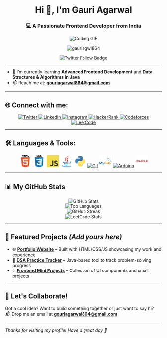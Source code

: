 <h1 align="center">Hi 👋, I'm Gauri Agarwal</h1>
<h3 align="center">💻 A Passionate Frontend Developer from India</h3>

<p align="center">
  <img src="https://media.tenor.com/images/7db4eaa3e47272c8e58ee018fc390b7d/tenor.gif" alt="Coding GIF" width="400"/>
</p>

<p align="center">
  <img src="https://komarev.com/ghpvc/?username=gauriagwl864&label=Profile%20views&color=0e75b6&style=flat" alt="gauriagwl864" />
</p>

<p align="center">
  <a href="https://twitter.com/ag_gaurii" target="_blank">
    <img src="https://img.shields.io/twitter/follow/ag_gaurii?logo=twitter&style=for-the-badge" alt="Twitter Follow Badge"/>
  </a>
</p>

---

- 🌱 I’m currently learning **Advanced Frontend Development** and **Data Structures & Algorithms in Java**
- 📫 Reach me at: **gouriagarwal864@gmail.com**

---

## 🌐 Connect with me:

<p align="center">
  <a href="https://twitter.com/ag_gaurii" target="_blank">
    <img src="https://raw.githubusercontent.com/rahuldkjain/github-profile-readme-generator/master/src/images/icons/Social/twitter.svg" alt="Twitter" width="30" height="30"/>
  </a>
  <a href="https://linkedin.com/in/gauriagarwal" target="_blank">
    <img src="https://raw.githubusercontent.com/rahuldkjain/github-profile-readme-generator/master/src/images/icons/Social/linked-in-alt.svg" alt="LinkedIn" width="30" height="30"/>
  </a>
  <a href="https://instagram.com/gauri_0146" target="_blank">
    <img src="https://raw.githubusercontent.com/rahuldkjain/github-profile-readme-generator/master/src/images/icons/Social/instagram.svg" alt="Instagram" width="30" height="30"/>
  </a>
  <a href="https://www.hackerrank.com/gauriagwl864" target="_blank">
    <img src="https://raw.githubusercontent.com/rahuldkjain/github-profile-readme-generator/master/src/images/icons/Social/hackerrank.svg" alt="HackerRank" width="30" height="30"/>
  </a>
  <a href="https://codeforces.com/profile/gouriagarwal864" target="_blank">
    <img src="https://raw.githubusercontent.com/rahuldkjain/github-profile-readme-generator/master/src/images/icons/Social/codeforces.svg" alt="Codeforces" width="30" height="30"/>
  </a>
  <a href="https://leetcode.com/gauri_864" target="_blank">
    <img src="https://raw.githubusercontent.com/rahuldkjain/github-profile-readme-generator/master/src/images/icons/Social/leet-code.svg" alt="LeetCode" width="30" height="30"/>
  </a>
</p>

---

## 🛠️ Languages & Tools:

<p align="center">
  <a href="https://developer.mozilla.org/en-US/docs/Web/HTML" target="_blank"><img src="https://raw.githubusercontent.com/devicons/devicon/master/icons/html5/html5-original-wordmark.svg" alt="HTML5" width="40" height="40"/></a>
  <a href="https://developer.mozilla.org/en-US/docs/Web/CSS" target="_blank"><img src="https://raw.githubusercontent.com/devicons/devicon/master/icons/css3/css3-original-wordmark.svg" alt="CSS3" width="40" height="40"/></a>
  <a href="https://developer.mozilla.org/en-US/docs/Web/JavaScript" target="_blank"><img src="https://raw.githubusercontent.com/devicons/devicon/master/icons/javascript/javascript-original.svg" alt="JavaScript" width="40" height="40"/></a>
  <a href="https://www.java.com" target="_blank"><img src="https://raw.githubusercontent.com/devicons/devicon/master/icons/java/java-original.svg" alt="Java" width="40" height="40"/></a>
  <a href="https://www.python.org" target="_blank"><img src="https://raw.githubusercontent.com/devicons/devicon/master/icons/python/python-original.svg" alt="Python" width="40" height="40"/></a>
  <a href="https://git-scm.com/" target="_blank"><img src="https://www.vectorlogo.zone/logos/git-scm/git-scm-icon.svg" alt="Git" width="40" height="40"/></a>
  <a href="https://www.mysql.com/" target="_blank"><img src="https://raw.githubusercontent.com/devicons/devicon/master/icons/mysql/mysql-original-wordmark.svg" alt="MySQL" width="40" height="40"/></a>
  <a href="https://www.arduino.cc/" target="_blank"><img src="https://cdn.worldvectorlogo.com/logos/arduino-1.svg" alt="Arduino" width="40" height="40"/></a>
  <a href="https://www.oracle.com/" target="_blank"><img src="https://raw.githubusercontent.com/devicons/devicon/master/icons/oracle/oracle-original.svg" alt="Oracle DB" width="40" height="40"/></a>
</p>

---

## 📊 My GitHub Stats

<p align="center">
  <img src="https://github-readme-stats.vercel.app/api?username=gauriagwl864&show_icons=true&theme=default&locale=en" alt="GitHub Stats"/>
  <br/>
  <img src="https://github-readme-stats.vercel.app/api/top-langs?username=gauriagwl864&show_icons=true&locale=en&layout=compact" alt="Top Languages"/>
  <br/>
  <img src="https://github-readme-streak-stats.herokuapp.com/?user=gauriagwl864" alt="GitHub Streak"/>
  <br/>
  <img src="https://leetcard.jacoblin.cool/gauri_864?theme=dark" alt="LeetCode Stats"/>
</p>

---

## 🚀 Featured Projects *(Add yours here)*

- 🌐 [**Portfolio Website**](#) – Built with HTML/CSS/JS showcasing my work and experience  
- 🧠 [**DSA Practice Tracker**](#) – Java-based tool to track problem-solving progress  
- 💡 [**Frontend Mini Projects**](#) – Collection of UI components and small projects  

---

## 💬 Let's Collaborate!

Got a cool idea? Want to build something together or just want to say hi?  
📬 Drop me an email at **gouriagarwal864@gmail.com**

---

*Thanks for visiting my profile! Have a great day 🌟*
